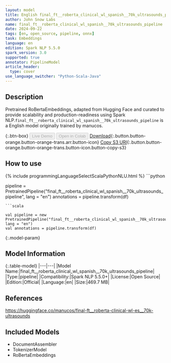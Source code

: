 ```yaml
---
layout: model
title: English final_ft__roberta_clinical_wl_spanish__70k_ultrasounds_pipeline pipeline RoBertaEmbeddings from manucos
author: John Snow Labs
name: final_ft__roberta_clinical_wl_spanish__70k_ultrasounds_pipeline
date: 2024-09-22
tags: [en, open_source, pipeline, onnx]
task: Embeddings
language: en
edition: Spark NLP 5.5.0
spark_version: 3.0
supported: true
annotator: PipelineModel
article_header:
  type: cover
use_language_switcher: "Python-Scala-Java"
---
```


## Description

Pretrained RoBertaEmbeddings, adapted from Hugging Face and curated to provide scalability and production-readiness using Spark NLP.`final_ft__roberta_clinical_wl_spanish__70k_ultrasounds_pipeline` is a English model originally trained by manucos.

{:.btn-box}
<button class="button button-orange" disabled>Live Demo</button>
<button class="button button-orange" disabled>Open in Colab</button>
[Download](https://s3.amazonaws.com/auxdata.johnsnowlabs.com/public/models/final_ft__roberta_clinical_wl_spanish__70k_ultrasounds_pipeline_en_5.5.0_3.0_1726999522571.zip){:.button.button-orange.button-orange-trans.arr.button-icon}
[Copy S3 URI](s3://auxdata.johnsnowlabs.com/public/models/final_ft__roberta_clinical_wl_spanish__70k_ultrasounds_pipeline_en_5.5.0_3.0_1726999522571.zip){:.button.button-orange.button-orange-trans.button-icon.button-copy-s3}

## How to use



<div class="tabs-box" markdown="1">
{% include programmingLanguageSelectScalaPythonNLU.html %}
```python

pipeline = PretrainedPipeline("final_ft__roberta_clinical_wl_spanish__70k_ultrasounds_pipeline", lang = "en")
annotations =  pipeline.transform(df)   

```
```scala

val pipeline = new PretrainedPipeline("final_ft__roberta_clinical_wl_spanish__70k_ultrasounds_pipeline", lang = "en")
val annotations = pipeline.transform(df)

```
</div>

{:.model-param}
## Model Information

{:.table-model}
|---|---|
|Model Name:|final_ft__roberta_clinical_wl_spanish__70k_ultrasounds_pipeline|
|Type:|pipeline|
|Compatibility:|Spark NLP 5.5.0+|
|License:|Open Source|
|Edition:|Official|
|Language:|en|
|Size:|469.7 MB|

## References

https://huggingface.co/manucos/final-ft__roberta-clinical-wl-es__70k-ultrasounds

## Included Models

- DocumentAssembler
- TokenizerModel
- RoBertaEmbeddings